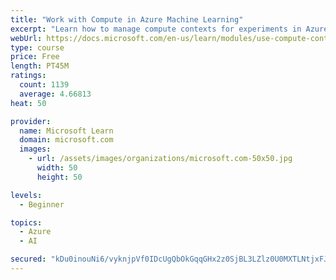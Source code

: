 ```yaml
---
title: "Work with Compute in Azure Machine Learning"
excerpt: "Learn how to manage compute contexts for experiments in Azure Machine Learning."
webUrl: https://docs.microsoft.com/en-us/learn/modules/use-compute-contexts-in-aml/
type: course
price: Free
length: PT45M
ratings:
  count: 1139
  average: 4.66813
heat: 50

provider:
  name: Microsoft Learn
  domain: microsoft.com
  images:
    - url: /assets/images/organizations/microsoft.com-50x50.jpg
      width: 50
      height: 50

levels:
  - Beginner

topics:
  - Azure
  - AI

secured: "kDu0inouNi6/vyknjpVf0IDcUgQbOkGqqGHx2z0SjBL3LZlz0U0MXTLNtjxFJf3cXJllSyjoX4g+15oSFJBdpRW4cu0ycJEDxh/FoPTW0dCvbvbOjnqxFap5b66dYCyrE7t9vBD6nH5AOYZm2RAQwuM9B0K91NTTCFPJeA8H8Kj2U9ZryKbXANXt/FVEXJok4/XuGHhblU54CKtG80YU43Tt5KZt4AOdUJ+7JLtO6KrheScn8UM3wSgaWRxNhdaaVTsi18OuIlETIb3XzIVsdJqddt1XfDfeD9hvqmxKdFMNiR48hpd3cmY9eTGwQyLLGmHRCnLH8WvyNxdyqlp814NRUIt3SvqKCMHcG3uRYEJL9LbOeUhStP1gswSpYCjzJBF2h3Bl7BKw7Za+QylmRsVdsmZwLcvwnBz7wRqEawM=;x/5xLqSMmxIDUEM0mj14BA=="
---
```


